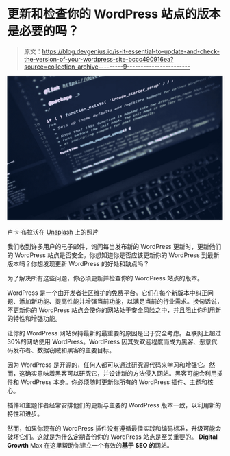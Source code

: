 # 更新和检查你的 WordPress 站点的版本是必要的吗？

> 原文：<https://blog.devgenius.io/is-it-essential-to-update-and-check-the-version-of-your-wordpress-site-bccc490916ea?source=collection_archive---------9----------------------->

![](img/2711b17efa18f51517433f91256d2bc6.png)

卢卡·布拉沃在 [Unsplash](https://unsplash.com/s/photos/wordpress?utm_source=unsplash&utm_medium=referral&utm_content=creditCopyText) 上的照片

我们收到许多用户的电子邮件，询问每当发布新的 WordPress 更新时，更新他们的 WordPress 站点是否安全。你想知道你是否应该更新你的 WordPress 到最新版本吗？你想发现更新 WordPress 的好处和缺点吗？

为了解决所有这些问题，你必须更新并检查你的 WordPress 站点的版本。

WordPress 是一个由开发者社区维护的免费平台。它们在每个新版本中纠正问题、添加新功能、提高性能并增强当前功能，以满足当前的行业需求。换句话说，不更新你的 WordPress 站点会使你的网站处于安全风险之中，并且阻止你利用新的特性和增强功能。

让你的 WordPress 网站保持最新的最重要的原因是出于安全考虑。互联网上超过 30%的网站使用 WordPress。WordPress 因其受欢迎程度而成为黑客、恶意代码发布者、数据窃贼和黑客的主要目标。

因为 WordPress 是开源的，任何人都可以通过研究源代码来学习和增强它。然而，这确实意味着黑客可以研究它，并设计新的方法侵入网站。黑客可能会利用插件和 WordPress 本身。你必须随时更新你所有的 WordPress 插件、主题和核心。

插件和主题作者经常安排他们的更新与主要的 WordPress 版本一致，以利用新的特性和进步。

然而，如果你现有的 WordPress 插件没有遵循最佳实践和编码标准，升级可能会破坏它们。这就是为什么定期备份你的 WordPress 站点是至关重要的。 **Digital Growth** Max 在这里帮助你建立一个有效的**基于 SEO 的**网站。